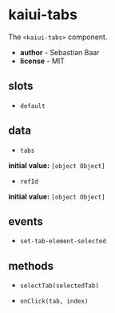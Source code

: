 # kaiui-tabs 

The `<kaiui-tabs>` component. 

- **author** - Sebastian Baar 
- **license** - MIT 

## slots 

- `default` 

## data 

- `tabs` 

**initial value:** `[object Object]` 

- `refId` 

**initial value:** `[object Object]` 

## events 

- `set-tab-element-selected` 

## methods 

- `selectTab(selectedTab)` 

- `onClick(tab, index)` 

